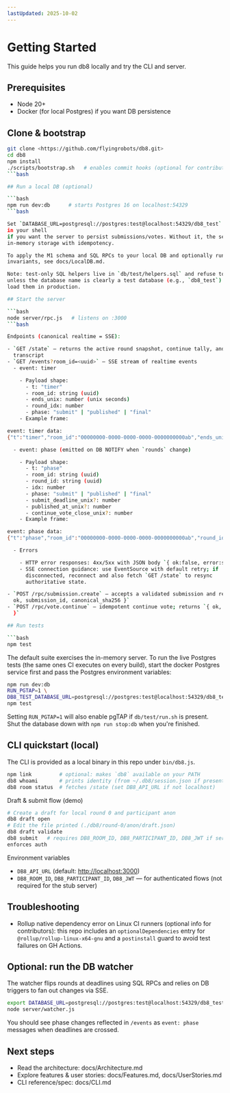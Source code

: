 ```yaml
---
lastUpdated: 2025-10-02
---
```


# Getting Started

This guide helps you run db8 locally and try the CLI and server.

## Prerequisites

- Node 20+
- Docker (for local Postgres) if you want DB persistence

## Clone & bootstrap

````bash
git clone <https://github.com/flyingrobots/db8.git>
cd db8
npm install
./scripts/bootstrap.sh   # enables commit hooks (optional for contributors)
```bash

## Run a local DB (optional)

```bash
npm run dev:db      # starts Postgres 16 on localhost:54329
```bash

Set `DATABASE_URL=postgresql://postgres:test@localhost:54329/db8_test`
in your shell
if you want the server to persist submissions/votes. Without it, the server uses
in‑memory storage with idempotency.

To apply the M1 schema and SQL RPCs to your local DB and optionally run pgTAP
invariants, see docs/LocalDB.md.

Note: test-only SQL helpers live in `db/test/helpers.sql` and refuse to run
unless the database name is clearly a test database (e.g., `db8_test`). Do not
load them in production.

## Start the server

```bash
node server/rpc.js   # listens on :3000
```bash

Endpoints (canonical realtime = SSE):

- `GET /state` — returns the active round snapshot, continue tally, and
  transcript
- `GET /events?room_id=<uuid>` — SSE stream of realtime events
  - event: timer

    - Payload shape:
      - t: "timer"
      - room_id: string (uuid)
      - ends_unix: number (unix seconds)
      - round_idx: number
      - phase: "submit" | "published" | "final"
    - Example frame:

event: timer data:
{"t":"timer","room_id":"00000000-0000-0000-0000-0000000000ab","ends_unix":1730505600,"round_idx":0,"phase":"submit"}

  - event: phase (emitted on DB NOTIFY when `rounds` change)

    - Payload shape:
      - t: "phase"
      - room_id: string (uuid)
      - round_id: string (uuid)
      - idx: number
      - phase: "submit" | "published" | "final"
      - submit_deadline_unix?: number
      - published_at_unix?: number
      - continue_vote_close_unix?: number
    - Example frame:

event: phase data:
{"t":"phase","room_id":"00000000-0000-0000-0000-0000000000ab","round_id":"00000000-0000-0000-0000-0000000000ac","idx":0,"phase":"published","published_at_unix":1730505601,"continue_vote_close_unix":1730505631}

  - Errors

    - HTTP error responses: 4xx/5xx with JSON body `{ ok:false, error:string }`
    - SSE connection guidance: use EventSource with default retry; if
      disconnected, reconnect and also fetch `GET /state` to resync
      authoritative state.

- `POST /rpc/submission.create` — accepts a validated submission and returns `{
  ok, submission_id, canonical_sha256 }`
- `POST /rpc/vote.continue` — idempotent continue vote; returns `{ ok, vote_id
  }`

## Run tests

```bash
npm test
````

The default suite exercises the in-memory server. To run the live Postgres tests
(the same ones CI executes on every build), start the docker Postgres service
first and pass the Postgres environment variables:

```bash
npm run dev:db
RUN_PGTAP=1 \
DB8_TEST_DATABASE_URL=postgresql://postgres:test@localhost:54329/db8_test \
npm test
```

Setting `RUN_PGTAP=1` will also enable pgTAP if `db/test/run.sh` is present.
Shut the database down with `npm run stop:db` when you're finished.

## CLI quickstart (local)

The CLI is provided as a local binary in this repo under `bin/db8.js`.

```bash
npm link         # optional: makes `db8` available on your PATH
db8 whoami       # prints identity (from ~/.db8/session.json if present)
db8 room status  # fetches /state (set DB8_API_URL if not localhost)
```

Draft & submit flow (demo)

```bash
# Create a draft for local round 0 and participant anon
db8 draft open
# Edit the file printed (./db8/round-0/anon/draft.json)
db8 draft validate
db8 submit   # requires DB8_ROOM_ID, DB8_PARTICIPANT_ID, DB8_JWT if server
enforces auth
```

Environment variables

- `DB8_API_URL` (default: <http://localhost:3000>)
- `DB8_ROOM_ID`, `DB8_PARTICIPANT_ID`, `DB8_JWT` — for authenticated flows (not
  required for the stub server)

## Troubleshooting

- Rollup native dependency error on Linux CI runners (optional info for
  contributors): this repo includes an `optionalDependencies` entry for
  `@rollup/rollup-linux-x64-gnu` and a `postinstall` guard to avoid test
  failures on GH Actions.

## Optional: run the DB watcher

The watcher flips rounds at deadlines using SQL RPCs and relies on DB triggers
to fan out changes via SSE.

```bash
export DATABASE_URL=postgresql://postgres:test@localhost:54329/db8_test
node server/watcher.js
```

You should see phase changes reflected in `/events` as `event: phase` messages
when deadlines are crossed.

## Next steps

- Read the architecture: docs/Architecture.md
- Explore features & user stories: docs/Features.md, docs/UserStories.md
- CLI reference/spec: docs/CLI.md
